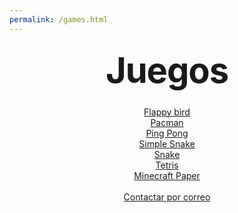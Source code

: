 ```yaml
---
permalink: /games.html
---
```


<style type="text/css" media="screen">
  .container {
    margin: 10px auto;
    max-width: 600px;
    text-align: center;
  }
  h1 {
    margin: 30px 0;
    font-size: 4em;
    line-height: 1;
    letter-spacing: -1px;
  }
</style>

<div class="container">
  <h1>Juegos</h1>
  <a href="games/flappy-bird">Flappy bird</a><br>
  <a href="games/pacman">Pacman</a><br>
  <a href="games/pong">Ping Pong</a><br>
  <a href="games/simple-snake">Simple Snake</a><br>
  <a href="games/snake">Snake</a><br>
  <a href="games/tetris">Tetris</a><br>
  <a href="games/minecraft-paper">Minecraft Paper</a><br><br>
  <a href="mailto:aleixboves10@gmail.com?Subject=Sugerir%20Juego&body=Hola%20me%20gustaria%20añadir%20el%20juego%20">Contactar por correo</a>
</div>